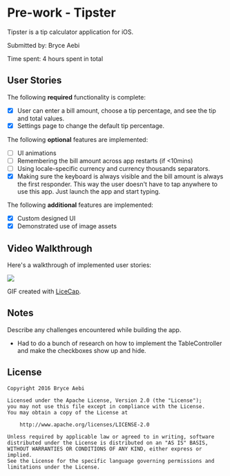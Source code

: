 # Pre-work - Tipster

Tipster is a tip calculator application for iOS.

Submitted by: Bryce Aebi

Time spent: 4 hours spent in total

## User Stories

The following **required** functionality is complete:

* [x] User can enter a bill amount, choose a tip percentage, and see the tip and total values.
* [x] Settings page to change the default tip percentage.

The following **optional** features are implemented:
* [ ] UI animations
* [ ] Remembering the bill amount across app restarts (if <10mins)
* [ ] Using locale-specific currency and currency thousands separators.
* [x] Making sure the keyboard is always visible and the bill amount is always the first responder. This way the user doesn't have to tap anywhere to use this app. Just launch the app and start typing.

The following **additional** features are implemented:
- [x] Custom designed UI
- [x] Demonstrated use of image assets

## Video Walkthrough 

Here's a walkthrough of implemented user stories:

<img src='http://i.imgur.com/ChEoavW.gif'/>

GIF created with [LiceCap](http://www.cockos.com/licecap/).

## Notes

Describe any challenges encountered while building the app.
- Had to do a bunch of research on how to implement the TableController and make the checkboxes show up and hide.

## License

    Copyright 2016 Bryce Aebi

    Licensed under the Apache License, Version 2.0 (the "License");
    you may not use this file except in compliance with the License.
    You may obtain a copy of the License at

        http://www.apache.org/licenses/LICENSE-2.0

    Unless required by applicable law or agreed to in writing, software
    distributed under the License is distributed on an "AS IS" BASIS,
    WITHOUT WARRANTIES OR CONDITIONS OF ANY KIND, either express or implied.
    See the License for the specific language governing permissions and
    limitations under the License.
